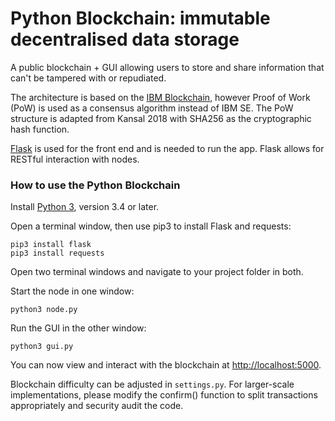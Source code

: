 # Python Blockchain: immutable decentralised data storage

A public blockchain + GUI allowing users to store and share information that can't be tampered with or repudiated.

The architecture is based on the [IBM Blockchain](https://www.ibm.com/blockchain), however Proof of Work (PoW) is used as a consensus algorithm instead of IBM SE. The PoW structure is adapted from Kansal 2018 with SHA256 as the cryptographic hash function.

[Flask](http://flask.pocoo.org/) is used for the front end and is needed to run the app. Flask allows for RESTful interaction with nodes.


### How to use the Python Blockchain

Install [Python 3](https://www.python.org/downloads/), version 3.4 or later.

Open a terminal window, then use pip3 to install Flask and requests:

```
pip3 install flask
pip3 install requests
```

Open two terminal windows and navigate to your project folder in both.

Start the node in one window:

```
python3 node.py
```

Run the GUI in the other window:

```
python3 gui.py
```

You can now view and interact with the blockchain at [http://localhost:5000](http://localhost:5000).

Blockchain difficulty can be adjusted in `settings.py`. For larger-scale implementations, please modify the confirm() function to split transactions appropriately and security audit the code.
